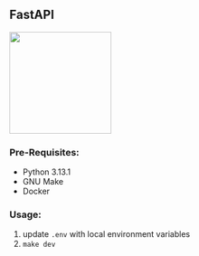 ## FastAPI

<img src="https://www.uvicorn.org/uvicorn.png" height="180"/>

### Pre-Requisites:

-   Python 3.13.1
-   GNU Make
-   Docker

### Usage:

1.  update `.env` with local environment variables
2.  `make dev`
